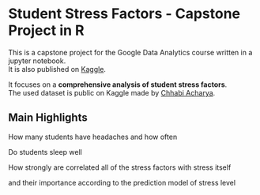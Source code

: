 # Student Stress Factors - Capstone Project in R

This is a capstone project for the Google Data Analytics course written in a jupyter notebook. \
It is also published on [Kaggle](https://www.kaggle.com/code/sofianako/student-stress-factors-capstone-project-in-r).

It focuses on a **comprehensive analysis of student stress factors**. \
The used dataset is public on Kaggle made by [Chhabi Acharya](https://www.kaggle.com/datasets/rxnach/student-stress-factors-a-comprehensive-analysis).


## Main Highlights

How many students have headaches and how often


Do students sleep well


How strongly are correlated all of the stress factors with stress itself


and their importance according to the prediction model of stress level

